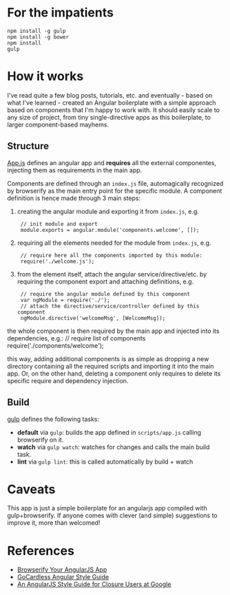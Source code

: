 # For the impatients

    npm install -g gulp
    npm install -g bower
    npm install
    gulp

# How it works

I've read quite a few blog posts, tutorials, etc. and eventually - based on what I've learned - created an Angular boilerplate with a simple approach based on components that I'm happy to work with. It should easily scale to any size of project, from tiny single-directive apps as this boilerplate, to larger component-based mayhems.

## Structure

[App.js](scripts/app.js) defines an angular app and **requires** all the external componentes, injecting them as requirements in the main app. 

Components are defined through an `index.js` file, automagically recognized by browserify as the main entry point for the specific module. A component definition is hence made through 3 main steps:

1. creating the angular module and exporting it from `index.js`, e.g.

        // init module and export
        module.exports = angular.module('components.welcome', []);
2. requiring all the elements needed for the module from `index.js`, e.g.

        // require here all the components imported by this module:
        require('./welcome.js');
3. from the element itself, attach the angular service/directive/etc. by requiring the component export and attaching definitions, e.g.

        // require the angular module defined by this component
        var ngModule = require('./');
        // attach the directive/service/controller defined by this component
        ngModule.directive('welcomeMsg', [WelcomeMsg]);

the whole component is then required by the main app and injected into its dependencies, e.g.:
    // require list of components
    require('./components/welcome');

this way, adding additional components is as simple as dropping a new directory containing all the required scripts and importing it into the main app. Or, on the other hand, deleting a component only requires to delete its specific require and dependency injection.

## Build

[gulp](gulpfile.js) defines the following tasks:

- **default** via `gulp`: builds the app defined in `scripts/app.js` calling browserify on it. 
- **watch** via `gulp watch`: watches for changes and calls the main build task.
- **lint** via `gulp lint`: this is called automatically by build + watch

# Caveats

This app is just a simple boilerplate for an angularjs app compiled with gulp+browserify. If anyone comes with clever (and simple) suggestions to improve it, more than welcomed!

# References

- [Browserify Your AngularJS App](https://blog.codecentric.de/en/2014/08/angularjs-browserify/)
- [GoCardless Angular Style Guide](https://github.com/gocardless/angularjs-style-guide)
- [An AngularJS Style Guide for Closure Users at Google](http://google-styleguide.googlecode.com/svn/trunk/angularjs-google-style.html)
